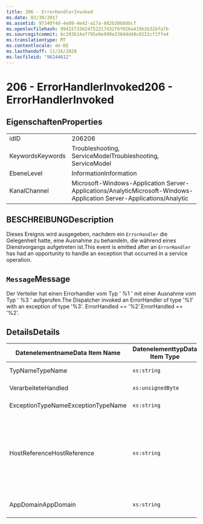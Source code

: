 ```yaml
---
title: 206 - ErrorHandlerInvoked
ms.date: 03/30/2017
ms.assetid: 97340f4d-4e09-4e42-a17a-982b3868dbcf
ms.openlocfilehash: 99415733624752217d32f6f026a419b2b32bfa7b
ms.sourcegitcommit: bc293b14af795e0e999e3304dd40c0222cf2ffe4
ms.translationtype: MT
ms.contentlocale: de-DE
ms.lasthandoff: 11/26/2020
ms.locfileid: "96244612"
---
```

# <a name="206---errorhandlerinvoked"></a><span data-ttu-id="9fdfc-102">206 - ErrorHandlerInvoked</span><span class="sxs-lookup"><span data-stu-id="9fdfc-102">206 - ErrorHandlerInvoked</span></span>

## <a name="properties"></a><span data-ttu-id="9fdfc-103">Eigenschaften</span><span class="sxs-lookup"><span data-stu-id="9fdfc-103">Properties</span></span>  
  
|||  
|-|-|  
|<span data-ttu-id="9fdfc-104">id</span><span class="sxs-lookup"><span data-stu-id="9fdfc-104">ID</span></span>|<span data-ttu-id="9fdfc-105">206</span><span class="sxs-lookup"><span data-stu-id="9fdfc-105">206</span></span>|  
|<span data-ttu-id="9fdfc-106">Keywords</span><span class="sxs-lookup"><span data-stu-id="9fdfc-106">Keywords</span></span>|<span data-ttu-id="9fdfc-107">Troubleshooting, ServiceModel</span><span class="sxs-lookup"><span data-stu-id="9fdfc-107">Troubleshooting, ServiceModel</span></span>|  
|<span data-ttu-id="9fdfc-108">Ebene</span><span class="sxs-lookup"><span data-stu-id="9fdfc-108">Level</span></span>|<span data-ttu-id="9fdfc-109">Information</span><span class="sxs-lookup"><span data-stu-id="9fdfc-109">Information</span></span>|  
|<span data-ttu-id="9fdfc-110">Kanal</span><span class="sxs-lookup"><span data-stu-id="9fdfc-110">Channel</span></span>|<span data-ttu-id="9fdfc-111">Microsoft-Windows-Application Server-Applications/Analytic</span><span class="sxs-lookup"><span data-stu-id="9fdfc-111">Microsoft-Windows-Application Server-Applications/Analytic</span></span>|  
  
## <a name="description"></a><span data-ttu-id="9fdfc-112">BESCHREIBUNG</span><span class="sxs-lookup"><span data-stu-id="9fdfc-112">Description</span></span>  

 <span data-ttu-id="9fdfc-113">Dieses Ereignis wird ausgegeben, nachdem ein `ErrorHandler` die Gelegenheit hatte, eine Ausnahme zu behandeln, die während eines Dienstvorgangs aufgetreten ist.</span><span class="sxs-lookup"><span data-stu-id="9fdfc-113">This event is emitted after an `ErrorHandler` has had an opportunity to handle an exception that occurred in a service operation.</span></span>  
  
## <a name="message"></a><span data-ttu-id="9fdfc-114">`Message`</span><span class="sxs-lookup"><span data-stu-id="9fdfc-114">Message</span></span>  

 <span data-ttu-id="9fdfc-115">Der Verteiler hat einen Errorhandler vom Typ ' %1 ' mit einer Ausnahme vom Typ ' %3 ' aufgerufen.</span><span class="sxs-lookup"><span data-stu-id="9fdfc-115">The Dispatcher invoked an ErrorHandler of type '%1' with an exception of type '%3'.</span></span> <span data-ttu-id="9fdfc-116">ErrorHandled == '%2'.</span><span class="sxs-lookup"><span data-stu-id="9fdfc-116">ErrorHandled == '%2'.</span></span>  
  
## <a name="details"></a><span data-ttu-id="9fdfc-117">Details</span><span class="sxs-lookup"><span data-stu-id="9fdfc-117">Details</span></span>  
  
|<span data-ttu-id="9fdfc-118">Datenelementname</span><span class="sxs-lookup"><span data-stu-id="9fdfc-118">Data Item Name</span></span>|<span data-ttu-id="9fdfc-119">Datenelementtyp</span><span class="sxs-lookup"><span data-stu-id="9fdfc-119">Data Item Type</span></span>|<span data-ttu-id="9fdfc-120">BESCHREIBUNG</span><span class="sxs-lookup"><span data-stu-id="9fdfc-120">Description</span></span>|  
|--------------------|--------------------|-----------------|  
|<span data-ttu-id="9fdfc-121">TypName</span><span class="sxs-lookup"><span data-stu-id="9fdfc-121">TypeName</span></span>|`xs:string`|<span data-ttu-id="9fdfc-122">Der CLR-FullName des aufgerufenen `ErrorHandler`-Typs.</span><span class="sxs-lookup"><span data-stu-id="9fdfc-122">The CLR FullName of the type of the invoked `ErrorHandler`.</span></span>|  
|<span data-ttu-id="9fdfc-123">Verarbeitete</span><span class="sxs-lookup"><span data-stu-id="9fdfc-123">Handled</span></span>|`xs:unsignedByte`|<span data-ttu-id="9fdfc-124">`true`, wenn der Fehlerhandler den Fehler behandelt hat, andernfalls `false`.</span><span class="sxs-lookup"><span data-stu-id="9fdfc-124">`true` if the error handler handled the error, otherwise `false`.</span></span>|  
|<span data-ttu-id="9fdfc-125">ExceptionTypeName</span><span class="sxs-lookup"><span data-stu-id="9fdfc-125">ExceptionTypeName</span></span>|`xs:string`|<span data-ttu-id="9fdfc-126">Der CLR-FullName der Ausnahme, die behandelt wurde.</span><span class="sxs-lookup"><span data-stu-id="9fdfc-126">The CLR FullName of the exception that was being handled.</span></span>|  
|<span data-ttu-id="9fdfc-127">HostReference</span><span class="sxs-lookup"><span data-stu-id="9fdfc-127">HostReference</span></span>|`xs:string`|<span data-ttu-id="9fdfc-128">Für im Internet gehostete Dienste identifiziert dieses Feld den Dienst in der Webhierarchie eindeutig.</span><span class="sxs-lookup"><span data-stu-id="9fdfc-128">For Web-hosted services, this field uniquely identifies the service in the Web hierarchy.</span></span> <span data-ttu-id="9fdfc-129">Sein Format ist als "Website Name Anwendungspfad für virtuelle Computer&#124;virtuellen Dienst Pfad&#124;Dienst Name '" definiert.</span><span class="sxs-lookup"><span data-stu-id="9fdfc-129">Its format is defined as 'Web Site Name Application Virtual Path&#124;Service Virtual Path&#124;ServiceName'.</span></span> <span data-ttu-id="9fdfc-130">Beispiel: "Default Web Site/calculatorapplication&#124;/CalculatorService.svc&#124;CalculatorService '.</span><span class="sxs-lookup"><span data-stu-id="9fdfc-130">Example: 'Default Web Site/CalculatorApplication&#124;/CalculatorService.svc&#124;CalculatorService'.</span></span>|  
|<span data-ttu-id="9fdfc-131">AppDomain</span><span class="sxs-lookup"><span data-stu-id="9fdfc-131">AppDomain</span></span>|`xs:string`|<span data-ttu-id="9fdfc-132">Die von AppDomain.CurrentDomain.FriendlyName zurückgegebene Zeichenfolge.</span><span class="sxs-lookup"><span data-stu-id="9fdfc-132">The string returned by AppDomain.CurrentDomain.FriendlyName.</span></span>|
